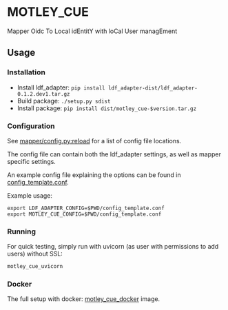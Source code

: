 # MOTLEY_CUE
Mapper Oidc To Local idEntitY with loCal User managEment

## Usage
### Installation

- Install ldf_adapter: `pip install ldf_adapter-dist/ldf_adapter-0.1.2.dev1.tar.gz`
- Build package: `./setup.py sdist`
- Install package: `pip install dist/motley_cue-$version.tar.gz`

### Configuration
See [mapper/config.py:reload](motley_cue/mapper/config.py) for a list of config file locations.

The config file can contain both the ldf_adapter settings, as well as mapper specific settings.

An example config file explaining the options can be found in [config_template.conf](config_template.conf).

Example usage:

```
export LDF_ADAPTER_CONFIG=$PWD/config_template.conf                                                          
export MOTLEY_CUE_CONFIG=$PWD/config_template.conf 
```

### Running
For quick testing, simply run with uvicorn (as user with permissions to add users) without SSL:

```sh
motley_cue_uvicorn
```

### Docker
The full setup with docker: [motley_cue_docker](https://github.com/dianagudu/motley_cue_docker) image.